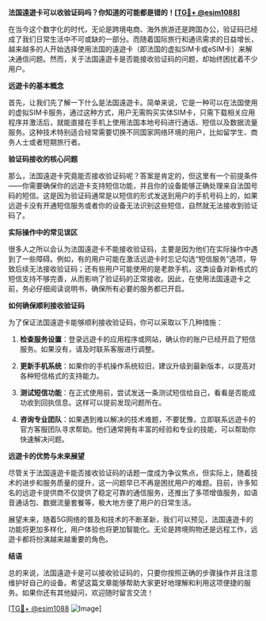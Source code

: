 **法国遠遊卡可以收验证码吗？你知道的可能都是错的！[[TG💪+ @esim1088](https://t.me/s/esim1088)]**

在当今这个数字化的时代，无论是跨境电商、海外旅游还是跨国办公，验证码已经成了我们日常生活中不可或缺的一部分。而随着国际旅行和通讯需求的日益增长，越来越多的人开始选择使用法国的遠遊卡（即法国的虚拟SIM卡或eSIM卡）来解决通信问题。然而，关于法国遠遊卡是否能接收验证码的问题，却始终困扰着不少用户。

**远遊卡的基本概念**

首先，让我们先了解一下什么是法国遠遊卡。简单来说，它是一种可以在法国使用的虚拟SIM卡服务，通过这种方式，用户无需购买实体SIM卡，只需下载相关应用程序并激活后，就能直接在手机上使用法国本地号码进行通话、短信以及数据流量服务。这种技术特别适合经常需要切换不同国家网络环境的用户，比如留学生、商务人士或者短期旅行者。

**验证码接收的核心问题**

那么，法国遠遊卡究竟能否接收验证码呢？答案是肯定的，但这里有一个前提条件——你需要确保你的远遊卡支持短信功能，并且你的设备能够正确处理来自法国号码的短信。这是因为验证码通常是以短信的形式发送到用户的手机号码上的，如果远遊卡没有开通短信服务或者你的设备无法识别这些短信，自然就无法接收到验证码了。

**实际操作中的常见误区**

很多人之所以会认为法国遠遊卡不能接收验证码，主要是因为他们在实际操作中遇到了一些障碍。例如，有的用户可能在激活远遊卡时忘记勾选“短信服务”选项，导致后续无法接收验证码；还有些用户可能使用的是老款手机，这类设备对新格式的短信支持不够完善，从而影响了验证码的正常接收。因此，在使用法国遠遊卡之前，务必仔细阅读说明书，确保所有必要的服务都已开启。

**如何确保顺利接收验证码**

为了保证法国遠遊卡能够顺利接收验证码，你可以采取以下几种措施：

1. **检查服务设置**：登录远遊卡的应用程序或网站，确认你的账户已经开启了短信服务。如果没有，请及时联系客服进行调整。
   
2. **更新手机系统**：如果你的手机操作系统较旧，建议升级到最新版本，以提高对各种短信格式的支持能力。

3. **测试短信功能**：在正式使用前，尝试发送一条测试短信给自己，看看是否能成功收到回执信息。这样可以提前发现问题所在。

4. **咨询专业团队**：如果遇到难以解决的技术难题，不要犹豫，立即联系远遊卡的官方客服团队寻求帮助。他们通常拥有丰富的经验和专业的技能，可以帮助你快速解决问题。

**远遊卡的优势与未来展望**

尽管关于法国遠遊卡能否接收验证码的话题一度成为争议焦点，但实际上，随着技术的进步和服务质量的提升，这一问题早已不再是困扰用户的难题。目前，许多知名的远遊卡提供商不仅提供了稳定可靠的通信服务，还推出了多项增值服务，如语音通话包、数据流量套餐等，极大地方便了用户的日常生活。

展望未来，随着5G网络的普及和技术的不断革新，我们可以预见，法国遠遊卡的功能将更加多样化，用户体验也将更加智能化。无论是跨境购物还是远程工作，远遊卡都将扮演越来越重要的角色。

**结语**

总的来说，法国遠遊卡是可以接收验证码的，只要你按照正确的步骤操作并且注意维护好自己的设备。希望这篇文章能够帮助大家更好地理解和利用这项便捷的服务。如果你还有其他疑问，欢迎随时留言交流！

[[TG💪+ @esim1088](https://t.me/s/esim1088) ![Image](https://i.postimg.cc/4NQfJmqS/Snipaste-2025-05-13-00-14-12.png)]